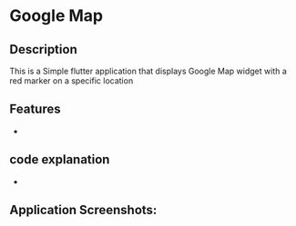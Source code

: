# Google Map
## Description
This is a Simple flutter application that displays Google Map widget with a red marker on a specific location

## Features
- 
  
## code explanation
- 

## Application Screenshots: 
||
|-|
